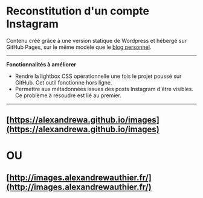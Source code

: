 # Reconstitution d'un compte Instagram

Contenu créé grâce à une version statique de Wordpress et hébergé sur GitHub Pages, sur le même modèle que le [blog personnel](https://alexandrewa.github.io/blog/).

****

**Fonctionnalités à améliorer**

* Rendre la lightbox CSS opérationnelle une fois le projet poussé sur GitHub. Cet outil fonctionne hors ligne.
* Permettre aux métadonnées issues des posts Instagram d'être visibles. Ce problème à résoudre est lié au premier.

****

## [https://alexandrewa.github.io/images](https://alexandrewa.github.io/images)

# OU

## [http://images.alexandrewauthier.fr/](http://images.alexandrewauthier.fr/)
